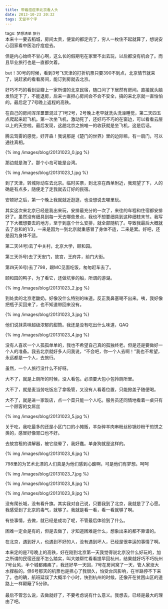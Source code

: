 ```yaml
---
title: 带着痘痘来北京看人头
date: 2013-10-23 20:32
tags: 无留半个字
---
```

tags: `梦想清单` `旅行`
<br>
本来十一要去稻城，房间太贵，便宜的都定完了，穷人一枚住不起就算了，想说安心回家看中医治疗痘痘去。

但是内心始终不甘心啊，这么长的假期宅在家里不出去玩，以后都没有机会了。而且毕业旅行也是一直都欠着。

but！30号的时候，看到3号飞天津的打折机票只要390不到点，北京情节就来了，说赶紧的看看房间，能订到房就去北京。

好巧不巧的看到豆瓣上一家所谓的北京民宿，随口问了下居然有房间。直接就头脑发热定下了，不能退房，后来一直担心房间会不会不安全，搞的来北京就一直怕怕的。最后定了7号晚上返程的高铁。

在自己的房间浑浑噩噩混过了1号2号，2号晚上老早就洗头洗澡睡觉，第二天四五点爬起来赶飞机。第一次坐飞机，激动死了，还好巧不巧的在窗边，可以看看云层以上的天空啦。最后发现，这趟北京之旅唯一的收获就是坐飞机，这是后话。


腾云驾雾的感觉，好开森！我说那是《楚门的世界》里的边际嘛，有一扇门，可以通往真相。

{% img /images/blog/20131023_0.jpg %}

那边就是海了。那个小岛可能是台湾。

{% img /images/blog/20131023_1.jpg %}

到了天津，转城际动车去北京。临时买票，到北京在西单附近，我观望了下，人的确是有点多，随便走了走我就去订好的民宿。

安顿好之后，第一个晚上我就就近逛逛，也没想说去哪里玩。

其实这次来北京已经是我出来玩，安排最充分的一次了，来往的车程和住宿都安排好了。虽然没有细具到每一天去哪些景点，我也不想要细具到这种细枝末节。我写了下大概想要去的地方，至于到底个什么安排，就全部随机了。导致我最后大概就去了总和的1/3，一来是因为一到北京就重感冒了身体不适，二来是累。好吧，还是因为身体不适。

第二天(4号)去了中关村，北京大学，颐和园。

第三天(5号)去了天安门，故宫，王府井，前门大街。

第四天(6号)去了798，跟MC见面吃饭，匆匆赶车去了。


颐和园的鸭子，为了看它，还做坑爹的船，所谓的游湖。

{% img /images/blog/20131023_2.jpg %}

到处卖的北京老酸奶。好像没什么特别的味道。反正我鼻塞喝不出来。咦，我好像把瓶子买回来了，也不知道带回来没有。

{% img /images/blog/20131023_3.jpg %}

他们说抹茶味超级浓郁的甜筒。我还是没有吃出什么味道，QAQ

{% img /images/blog/20131023_4.jpg %}

没有人喜欢一个人孤孤单单的，我也不希望自己真的孤独终老。但是还是要做好一个人的准备。我去北京就好多人问我说，“不会吧，你一个人去啊！”我也不希望，永远都是一个人，去旅行。

虽然，一个人旅行没什么不好呀。

大不了，就是上厕所的时候，没人看包。必须要大包小包拎厕所里。

大不了，就是麦当劳吃饭忘了拿吸管，又没有人看着位置，只能掀盖子随便喝。

大不了，就是进一家饭店，点一个菜只能一个人吃。服务员还同情地看着一桌只有一个顾客的女屌丝

{% img /images/blog/20131023_5.jpg %}

关于吃，我吃最多的还是小区门口的小摊贩，羊杂碎羊肉串粉丝砂锅炒粉干煎饼之类的，感冒好像胃口也不好。

去故宫租的讲解器，被它绕晕了，我好蠢。单身狗就是这样的。

{% img /images/blog/20131023_6.jpg %}

798里的为艺术北漂的人们真是为他们感到心酸啊，可是他们有梦想。呵呵

{% img /images/blog/20131023_7.jpg %}

{% img /images/blog/20131023_8.jpg %}

{% img /images/blog/20131023_9.jpg %}


没有爬长城，没有看升旗。其实我对自己说，只要我到了北京，我就是了了心愿。我感受到了北京的毒气，就够了。我就是看一看，看一看就够了啊。

有些事情，去做，就已经是成功了呢，不管最后体验到了什么。

困难一定会是有的，但是去做了，才知道困难是什么，想象出来的都不靠谱的。

在北京，遇到好人，也遇到不好的人，没有遇到坏人，已经是很幸运的事情了啊。
<br>

本来定的是7号晚上的高铁，好在刚到北京第一天我觉得说北京没什么好玩的，加之所谓的民宿还是不怎么踏实，叫大娘帮忙看看提早回杭州，结果就好巧不巧杭州7号台风，半个城都瘫痪了，我还好早一天回，7号在房间窝了一天，管人家涨大水撑船的。但6号那天的机票也是担心了我很久，怕受台风影响，在半路停不下来了。也的确，航班延误了大概半个小时，快到杭州的时候，还像开在贫困山区的道路上一样颠簸了5分钟。
<br>
<br>
最后不管怎么说，去做就好了，不要考虑说有什么意义。我想去，已经是最大的理由了吧。

